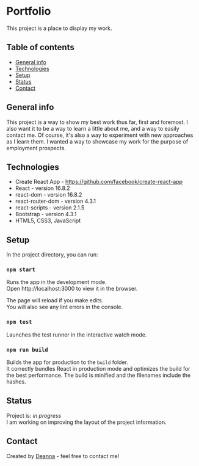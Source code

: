 # Portfolio

This project is a place to display my work.

## Table of contents

- [General info](#general-info)
- [Technologies](#technologies)
- [Setup](#setup)
- [Status](#status)
- [Contact](#contact)

## General info

This project is a way to show my best work thus far, first and foremost. I also want it to be a way to learn a little about me, and a way to easily contact me. Of course, it's also a way to experiment with new approaches as I learn them. I wanted a way to showcase my work for the purpose of employment prospects.

## Technologies

- Create React App - https://github.com/facebook/create-react-app
- React - version 16.8.2
- react-dom - version 16.8.2
- react-router-dom - version 4.3.1
- react-scripts - version 2.1.5
- Bootstrap - version 4.3.1
- HTML5, CSS3, JavaScript

## Setup

In the project directory, you can run:

### `npm start`

Runs the app in the development mode.<br>
Open http://localhost:3000 to view it in the browser.

The page will reload if you make edits.<br>
You will also see any lint errors in the console.

### `npm test`

Launches the test runner in the interactive watch mode.<br>

### `npm run build`

Builds the app for production to the `build` folder.<br>
It correctly bundles React in production mode and optimizes the build for the best performance. The build is minified and the filenames include the hashes.<br>

## Status

Project is: _in progress_ <br>
I am working on improving the layout of the project information.

## Contact

Created by [Deanna](mailto:swallowdeanna@gmail.com) - feel free to contact me!
